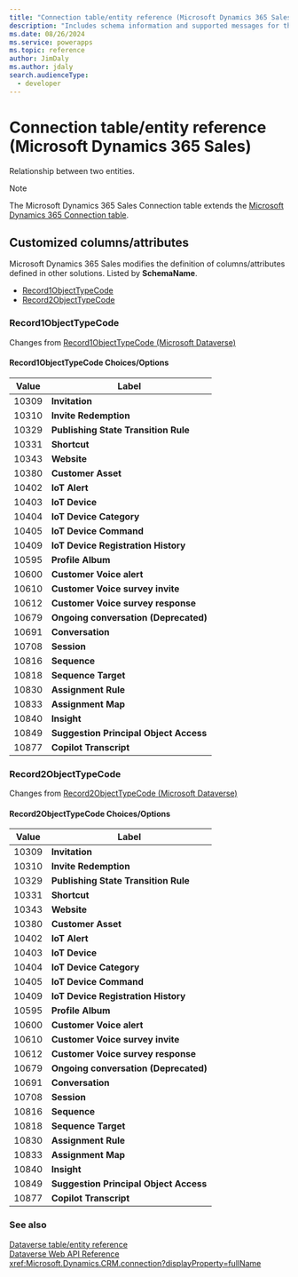 ```yaml
---
title: "Connection table/entity reference (Microsoft Dynamics 365 Sales)"
description: "Includes schema information and supported messages for the Connection table/entity with Microsoft Dynamics 365 Sales."
ms.date: 08/26/2024
ms.service: powerapps
ms.topic: reference
author: JimDaly
ms.author: jdaly
search.audienceType: 
  - developer
---
```


# Connection table/entity reference (Microsoft Dynamics 365 Sales)

Relationship between two entities.

> [!NOTE]
> The Microsoft Dynamics 365 Sales Connection table extends the [Microsoft Dynamics 365 Connection table](/dynamics365/developer/entities/connection).



## Customized columns/attributes

Microsoft Dynamics 365 Sales modifies the definition of columns/attributes defined in other solutions. Listed by **SchemaName**.

- [Record1ObjectTypeCode](#BKMK_Record1ObjectTypeCode)
- [Record2ObjectTypeCode](#BKMK_Record2ObjectTypeCode)

### <a name="BKMK_Record1ObjectTypeCode"></a> Record1ObjectTypeCode

Changes from [Record1ObjectTypeCode (Microsoft Dataverse)](/power-apps/developer/data-platform/reference/entities/connection#BKMK_Record1ObjectTypeCode)

#### Record1ObjectTypeCode Choices/Options

|Value|Label|
|---|---|
|10309|**Invitation**|
|10310|**Invite Redemption**|
|10329|**Publishing State Transition Rule**|
|10331|**Shortcut**|
|10343|**Website**|
|10380|**Customer Asset**|
|10402|**IoT Alert**|
|10403|**IoT Device**|
|10404|**IoT Device Category**|
|10405|**IoT Device Command**|
|10409|**IoT Device Registration History**|
|10595|**Profile Album**|
|10600|**Customer Voice alert**|
|10610|**Customer Voice survey invite**|
|10612|**Customer Voice survey response**|
|10679|**Ongoing conversation (Deprecated)**|
|10691|**Conversation**|
|10708|**Session**|
|10816|**Sequence**|
|10818|**Sequence Target**|
|10830|**Assignment Rule**|
|10833|**Assignment Map**|
|10840|**Insight**|
|10849|**Suggestion Principal Object Access**|
|10877|**Copilot Transcript**|

### <a name="BKMK_Record2ObjectTypeCode"></a> Record2ObjectTypeCode

Changes from [Record2ObjectTypeCode (Microsoft Dataverse)](/power-apps/developer/data-platform/reference/entities/connection#BKMK_Record2ObjectTypeCode)

#### Record2ObjectTypeCode Choices/Options

|Value|Label|
|---|---|
|10309|**Invitation**|
|10310|**Invite Redemption**|
|10329|**Publishing State Transition Rule**|
|10331|**Shortcut**|
|10343|**Website**|
|10380|**Customer Asset**|
|10402|**IoT Alert**|
|10403|**IoT Device**|
|10404|**IoT Device Category**|
|10405|**IoT Device Command**|
|10409|**IoT Device Registration History**|
|10595|**Profile Album**|
|10600|**Customer Voice alert**|
|10610|**Customer Voice survey invite**|
|10612|**Customer Voice survey response**|
|10679|**Ongoing conversation (Deprecated)**|
|10691|**Conversation**|
|10708|**Session**|
|10816|**Sequence**|
|10818|**Sequence Target**|
|10830|**Assignment Rule**|
|10833|**Assignment Map**|
|10840|**Insight**|
|10849|**Suggestion Principal Object Access**|
|10877|**Copilot Transcript**|



### See also

[Dataverse table/entity reference](../about-entity-reference.md)  
[Dataverse Web API Reference](/power-apps/developer/data-platform/webapi/reference/about)   
<xref:Microsoft.Dynamics.CRM.connection?displayProperty=fullName>
